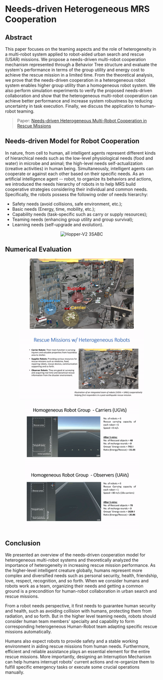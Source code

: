 # Needs-driven Heterogeneous MRS Cooperation
## Abstract
This paper focuses on the teaming aspects and the role of heterogeneity in a multi-robot system applied to robot-aided urban search and rescue (USAR) missions. We propose a needs-driven multi-robot cooperation mechanism represented through a Behavior Tree structure and evaluate the system's performance in terms of the group utility and energy cost to achieve the rescue mission in a limited time. From the theoretical analysis, we prove that the needs-driven cooperation in a heterogeneous robot system enables higher group utility than a homogeneous robot system. We also perform simulation experiments to verify the proposed needs-driven collaboration and show that the heterogeneous multi-robot cooperation can achieve better performance and increase system robustness by reducing uncertainty in task execution. Finally, we discuss the application to human-robot teaming.

> Paper: [Needs-driven Heterogeneous Multi-Robot Cooperation in Rescue Missions](https://ieeexplore.ieee.org/abstract/document/9292570)

## Needs-driven Model for Robot Cooperation
In nature, from cell to human, all intelligent agents represent different kinds of hierarchical needs such as the low-level physiological needs (food and water) in microbe and animal; the high-level needs self-actualization (creative activities) in human being. Simultaneously, intelligent agents can cooperate or against each other based on their specific needs. As an artificial intelligence agent -- robot, to organize its behaviors and actions, we introduced the needs hierarchy of robots in to help MRS build cooperative strategies considering their individual and common needs. Specifically, the robots possess the following order of needs hierarchy: 
* Safety needs (avoid collisions, safe environment, etc.); 
* Basic needs (Energy, time, mobility, etc.); 
* Capability needs (task-specific such as carry or supply resources); 
* Teaming needs (enhancing group utility and group survival); 
* Learning needs (self-upgrade and evolution).

<div align = center>
<img src="https://github.com/RickYang2016/Qin-Yang-PhD-Dissertation-SASS/blob/main/figures/sass.png" height="500" alt="Hopper-V2 3SABC"/>
</div>

## Numerical Evaluation

<div align = center>
<img src="https://github.com/RickYang2016/Needs-driven-MRS-Cooperation-SSRR2020/blob/master/figures/heter_cooper.png" height="230" alt="Hopper-V2 3SABC"><img src="https://github.com/RickYang2016/Needs-driven-MRS-Cooperation-SSRR2020/blob/master/figures/overview.gif" height="230" alt="Hopper-V2 3SABC Video"/>
</div>

<div align = center>
<img src="https://github.com/RickYang2016/Needs-driven-MRS-Cooperation-SSRR2020/blob/master/figures/h-c.gif" height="210" alt="Hopper-V2 3SABC"><img src="https://github.com/RickYang2016/Needs-driven-MRS-Cooperation-SSRR2020/blob/master/figures/h-o.gif" height="210" alt="Hopper-V2 3SABC Video"/>
</div>

## Conclusion
We presented an overview of the needs-driven cooperation model for heterogeneous multi-robot systems and theoretically analyzed the importance of heterogeneity in increasing rescue mission performance. As the higher-level intelligent creature globally, humans represent more complex and diversified needs such as personal security, health, friendship, love, respect, recognition, and so forth. When we consider humans and robots work as a team, organizing their needs and getting a common ground is a precondition for human-robot collaboration in urban search and rescue missions.

From a robot needs perspective, it first needs to guarantee human security and health, such as avoiding collision with humans, protecting them from radiation, and so forth. But in the higher level teaming needs, robots should consider human team members' specialty and capability to form corresponding heterogeneous Human-Robot team adapting specific rescue missions automatically.

Humans also expect robots to provide safety and a stable working environment in aiding rescue missions from human needs. Furthermore, efficient and reliable assistance plays an essential element for the entire rescue missions. More importantly, designing an Interruption Mechanism can help humans interrupt robots' current actions and re-organize them to fulfill specific emergency tasks or execute some crucial operations manually.
